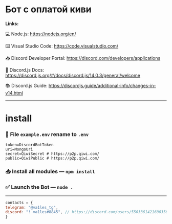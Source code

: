 # Бот с оплатой киви

**Links:**

💻 Node.js: https://nodejs.org/en/<br>

⌨️ Visual Studio Code: https://code.visualstudio.com/

📥 Discord Developer Portal: https://discord.com/developers/applications

📑 Discord.js Docs: https://discord.js.org/#/docs/discord.js/14.0.3/general/welcome

📚 Discord.js Guide: https://discordjs.guide/additional-info/changes-in-v14.html

---
# install
### 📨 **File** `example.env` rename to `.env`
```Shell
token=DiscordBotToken
uri=MongoUri
secret=QiwiSecret # https://p2p.qiwi.com/
public=QiwiPublic # https://p2p.qiwi.com/
```

### 📥 Install all modules — `npm install`

### ✅ Launch the Bot — `node .`
---
```js
contacts = {
telegram: "@va1les_tg",
discord: "! va1les#8845", // https://discord.com/users/550336142160035840
}
```
